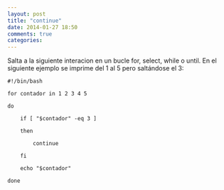 ```yaml
---
layout: post
title: "continue"
date: 2014-01-27 18:50
comments: true
categories: 
---
```

Salta a la siguiente interacion en un bucle for, select, while o until. En el siguiente ejemplo se imprime del 1 al 5 pero saltándose el 3:

	#!/bin/bash

	for contador in 1 2 3 4 5

	do

		if [ "$contador" -eq 3 ]

		then

			continue

		fi

		echo "$contador"

	done

